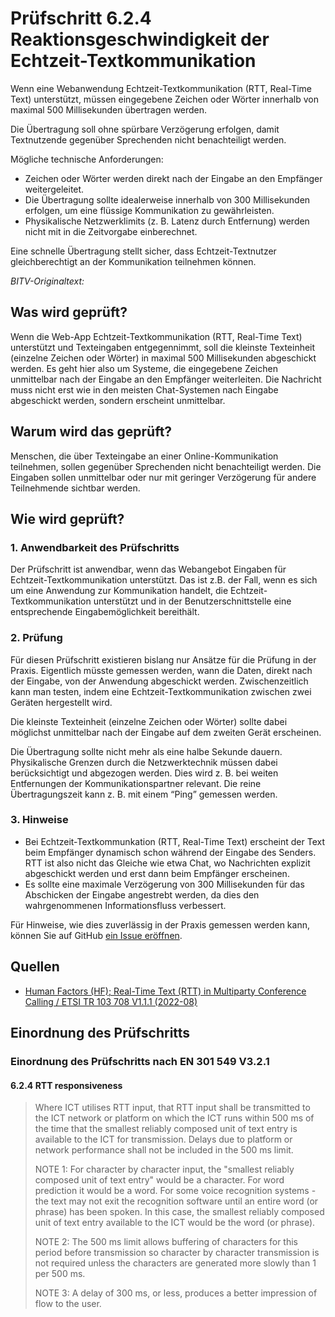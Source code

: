 # Prüfschritt 6.2.4 Reaktionsgeschwindigkeit der Echtzeit-Textkommunikation

Wenn eine Webanwendung Echtzeit-Textkommunikation (RTT, Real-Time Text) unterstützt, müssen eingegebene Zeichen oder Wörter innerhalb von maximal 500 Millisekunden übertragen werden.

Die Übertragung soll ohne spürbare Verzögerung erfolgen, damit Textnutzende gegenüber Sprechenden nicht benachteiligt werden.

Mögliche technische Anforderungen:

-   Zeichen oder Wörter werden direkt nach der Eingabe an den Empfänger weitergeleitet.
-   Die Übertragung sollte idealerweise innerhalb von 300 Millisekunden erfolgen, um eine flüssige Kommunikation zu gewährleisten.
-   Physikalische Netzwerklimits (z. B. Latenz durch Entfernung) werden nicht mit in die Zeitvorgabe einberechnet.

Eine schnelle Übertragung stellt sicher, dass Echtzeit-Textnutzer gleichberechtigt an der Kommunikation teilnehmen können.

_BITV-Originaltext:_

## Was wird geprüft?

Wenn die Web-App Echtzeit-Textkommunikation (RTT, Real-Time Text) unterstützt und Texteingaben entgegennimmt, soll die kleinste Texteinheit (einzelne Zeichen oder Wörter) in maximal 500 Millisekunden abgeschickt werden. Es geht hier also um Systeme, die eingegebene Zeichen unmittelbar nach der Eingabe an den Empfänger weiterleiten. Die Nachricht muss nicht erst wie in den meisten Chat-Systemen nach Eingabe abgeschickt werden, sondern erscheint unmittelbar.

## Warum wird das geprüft?

Menschen, die über Texteingabe an einer Online-Kommunikation teilnehmen, sollen gegenüber Sprechenden nicht benachteiligt werden. Die Eingaben sollen unmittelbar oder nur mit geringer Verzögerung für andere Teilnehmende sichtbar werden.

## Wie wird geprüft?

### 1\. Anwendbarkeit des Prüfschritts

Der Prüfschritt ist anwendbar, wenn das Webangebot Eingaben für Echtzeit-Textkommunikation unterstützt. Das ist z.B. der Fall, wenn es sich um eine Anwendung zur Kommunikation handelt, die Echtzeit-Textkommunikation unterstützt und in der Benutzerschnittstelle eine entsprechende Eingabemöglichkeit bereithält.

### 2\. Prüfung

Für diesen Prüfschritt existieren bislang nur Ansätze für die Prüfung in der Praxis. Eigentlich müsste gemessen werden, wann die Daten, direkt nach der Eingabe, von der Anwendung abgeschickt werden. Zwischenzeitlich kann man testen, indem eine Echtzeit-Textkommunikation zwischen zwei Geräten hergestellt wird.

Die kleinste Texteinheit (einzelne Zeichen oder Wörter) sollte dabei möglichst unmittelbar nach der Eingabe auf dem zweiten Gerät erscheinen.

Die Übertragung sollte nicht mehr als eine halbe Sekunde dauern. Physikalische Grenzen durch die Netzwerktechnik müssen dabei berücksichtigt und abgezogen werden. Dies wird z. B. bei weiten Entfernungen der Kommunikationspartner relevant. Die reine Übertragungszeit kann z. B. mit einem “Ping” gemessen werden.

### 3\. Hinweise

-   Bei Echtzeit-Textkommunkation (RTT, Real-Time Text) erscheint der Text beim Empfänger dynamisch schon während der Eingabe des Senders. RTT ist also nicht das Gleiche wie etwa Chat, wo Nachrichten explizit abgeschickt werden und erst dann beim Empfänger erscheinen.
-   Es sollte eine maximale Verzögerung von 300 Millisekunden für das Abschicken der Eingabe angestrebt werden, da dies den wahrgenommenen Informationsfluss verbessert.

Für Hinweise, wie dies zuverlässig in der Praxis gemessen werden kann, können Sie auf GitHub [ein Issue eröffnen](https://github.com/BIK-BITV/BIK-Web-Test/issues).

## Quellen

-   [Human Factors (HF); Real-Time Text (RTT) in Multiparty Conference Calling / ETSI TR 103 708 V1.1.1 (2022-08)](https://labs.etsi.org/rep/HF/en301549/uploads/272bede3724c5c99efe777f778201f70/tr_103708v010101p.pdf)

## Einordnung des Prüfschritts

### Einordnung des Prüfschritts nach EN 301 549 V3.2.1

#### 6.2.4 RTT responsiveness

> Where ICT utilises RTT input, that RTT input shall be transmitted to the ICT network or platform on which the ICT runs within 500 ms of the time that the smallest reliably composed unit of text entry is available to the ICT for transmission. Delays due to platform or network performance shall not be included in the 500 ms limit.
>
> NOTE 1: For character by character input, the "smallest reliably composed unit of text entry" would be a character. For word prediction it would be a word. For some voice recognition systems - the text may not exit the recognition software until an entire word (or phrase) has been spoken. In this case, the smallest reliably composed unit of text entry available to the ICT would be the word (or phrase).
>
> NOTE 2: The 500 ms limit allows buffering of characters for this period before transmission so character by character transmission is not required unless the characters are generated more slowly than 1 per 500 ms.
>
> NOTE 3: A delay of 300 ms, or less, produces a better impression of flow to the user.
